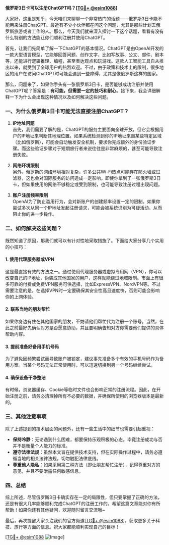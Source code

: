 **俄罗斯3日卡可以注册ChatGPT吗？[[TG💪+ @esim1088](https://t.me/s/esim1088)]**

大家好，这里是知乎，今天咱们来聊聊一个非常热门的话题——俄罗斯3日卡能不能用来注册ChatGPT。最近有不少小伙伴都在问这个问题，尤其是那些计划去俄罗斯旅游或者工作的人。那么，今天我们就来深入探讨一下这个话题，看看有没有什么特别的方法能让你们顺利注册并使用ChatGPT。

首先，让我们先简单了解一下ChatGPT的基本情况。ChatGPT是由OpenAI开发的一款大型语言模型，它能够回答问题、创作文字，比如写故事、公文、邮件、剧本等，还能进行逻辑推理、编程，甚至表达观点和玩游戏。这款人工智能工具自从推出以来，就受到了全球用户的热烈欢迎。不过，由于政策和技术上的限制，很多地区的用户在访问ChatGPT时可能会遇到一些障碍，尤其是像俄罗斯这样的国家。

那么，问题来了，如果你手头有一张俄罗斯3日卡，是否能够成功注册并使用ChatGPT呢？答案是：**有可能，但需要一定的技巧和耐心**。接下来，我会详细解释一下为什么会出现这种情况以及如何解决这些问题。

### 一、为什么俄罗斯3日卡可能无法直接注册ChatGPT？

1. **IP地址问题**  
   首先，我们需要了解的是，ChatGPT的服务主要面向全球开放，但它会根据用户的IP地址来判断其地理位置。如果系统检测到你的IP地址来自某些特定区域（比如俄罗斯），可能会自动触发安全机制，要求你完成额外的身份验证步骤。而这些验证步骤对于短期旅行者来说往往是非常麻烦的，甚至可能导致注册失败。

2. **网络环境限制**  
   另外，俄罗斯的网络环境相对复杂，许多公共Wi-Fi热点可能存在防火墙或过滤器，这也会对国际服务的访问造成一定影响。即使你拿到了一张俄罗斯3日卡，但如果使用的网络不够稳定或受到限制，也可能导致注册过程出现问题。

3. **账户注册频率限制**  
   OpenAI为了防止滥用行为，会对新账户的创建频率设置一定的限制。如果你尝试多次从同一个IP地址发起注册请求，可能会被系统识别为可疑活动，从而阻止你的进一步操作。

### 二、如何解决这些问题？

既然知道了原因，那我们就可以有针对性地采取措施了。下面给大家分享几个实用的小技巧：

#### 1. 使用代理服务器或VPN

这是最直接有效的方法之一。通过使用代理服务器或虚拟专用网（VPN），你可以改变自己的IP地址，伪装成其他国家的用户，这样就能绕过地域限制。市面上有很多可靠的付费或免费VPN服务可供选择，比如ExpressVPN、NordVPN等。不过需要注意的是，在选择VPN时一定要确保其安全性高且速度快，否则可能会影响你的上网体验。

#### 2. 联系当地的朋友帮忙

如果你身边有住在其他国家的朋友，不妨请他们帮忙代为注册一个账号。当然，在此之前最好先确认对方是否愿意协助，并且要明确告知对方你需要他们提供的具体帮助内容。

#### 3. 提前准备好备用手机号码

为了避免因频繁尝试而导致账户被锁定，建议事先准备多个有效的手机号码作为备用方案。当某个号码无法正常使用时，可以迅速切换到另一个号码继续尝试。

#### 4. 确保设备干净整洁

有时候，浏览器缓存、Cookie等临时文件也会影响正常的注册流程。因此，在开始注册之前，请务必清理掉所有不必要的数据，并确保所使用的浏览器版本是最新的。

### 三、其他注意事项

除了上述提到的技术层面的问题外，还有一些生活中的细节也需要引起重视：

- **保持冷静**：无论遇到什么困难，都要保持乐观积极的心态。毕竟注册成功与否并不是衡量个人能力的标准。
- **遵守法律法规**：虽然本文旨在提供技术支持，但在实际操作过程中，请务必遵循当地的相关法律法规，切勿触犯法律底线。
- **尊重他人隐私**：如果采用第二种方法（即让朋友帮忙注册），记得尊重对方的意见，并且不要泄露任何敏感信息。

### 四、总结

综上所述，尽管俄罗斯3日卡确实存在一定的局限性，但只要掌握了正确的方法，还是有很大几率能够顺利完成ChatGPT的注册工作的。希望这篇文章能对你有所帮助！如果你还有其他疑问，欢迎随时留言交流哦~

最后，再次提醒大家关注我们的官方频道[[TG💪+ @esim1088](https://t.me/s/esim1088)]，获取更多关于科技、旅行等方面的信息。祝大家都能顺利实现自己的目标！

[[TG💪+ @esim1088](https://t.me/s/esim1088) ![Image](https://i.postimg.cc/4NQfJmqS/Snipaste-2025-05-13-00-14-12.png)]
